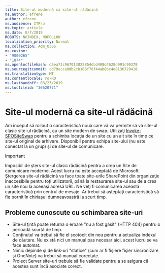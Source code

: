 ```yaml
---
title: Site-ul modernă ca site-ul rădăcină
ms.author: efrene
author: efrene
ms.audience: ITPro
ms.topic: article
ms.date: 8/7/2019
ROBOTS: NOINDEX, NOFOLLOW
localization_priority: Normal
ms.collection: Adm_O365
ms.custom:
- "9000265"
- "1874"
ms.openlocfilehash: d5ea73c967013822854dbd408d4628d991c90378
ms.sourcegitcommit: cd79ecca88b2cb166f78f44ab8bc4e8136729418
ms.translationtype: MT
ms.contentlocale: ro-RO
ms.lasthandoff: 08/23/2019
ms.locfileid: "36620771"
---
```

# <a name="modern-site-as-root-site"></a>Site-ul modernă ca site-ul rădăcină

Am început să rollout o caracteristică nouă care vă va permite să vă site-ul clasic site-ul rădăcină, cu un site modern de swap. Utilizaţi [Invoke-SPOSiteSwap](https://docs.microsoft.com/powershell/module/sharepoint-online/invoke-spositeswap?view=sharepoint-ps) pentru a schimba locaţia de un site cu un alt site în timp ce site-ul original de arhivare. Disponibil pentru echipa site-ului (nu este conectat la un grup) şi de site-ul de comunicare. 

>[!Important]
> Imposibil de șters site-ul clasic rădăcină pentru a crea un Site de comunicare moderne. Acest lucru nu este acceptată de Microsoft. Ştergerea site-ul rădăcină va face toate site-urile SharePoint din organizaţie inaccesibile pentru toţi utilizatorii, până la restaurarea site-ul sau de a crea un site nou la aceeaşi adresă URL. Ne veţi fi comunicarea această caracteristică prin centrul de mesaje. Ar trebui să aşteptaţi caracteristică să fie pornit în chiriaşul dumneavoastră la scurt timp.

## <a name="known-issues-with-swapping-sites"></a>Probleme cunoscute cu schimbarea site-uri
- Site-ul ţintă poate returna o eroare "nu a fost găsit" (HTTP 404) pentru o perioadă scurtă de timp.
- Conținutul va trebui să fie el scotocit din nou pentru a actualiza indexul de căutare. Nu există nici un manual pas necesar aici, acest lucru se va face automat.
- Nimic depinde şi de link-uri "statice" (cum ar fi fişiere fişier sincronizare și OneNote) va trebui să manual corectate.
- Proiect Server site-uri trebuie să fie validate pentru a se asigura că acestea sunt încă asociate corect. 
